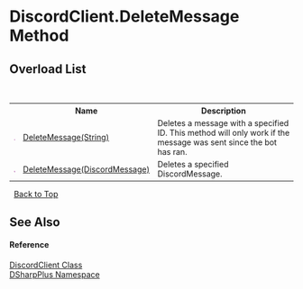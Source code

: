 # DiscordClient.DeleteMessage Method 
 


## Overload List
&nbsp;<table><tr><th></th><th>Name</th><th>Description</th></tr><tr><td>![Public method](media/pubmethod.gif "Public method")</td><td><a href="2e9c0cc1-21e2-79f3-fb08-561d89feaa8c">DeleteMessage(String)</a></td><td>
Deletes a message with a specified ID. This method will only work if the message was sent since the bot has ran.</td></tr><tr><td>![Public method](media/pubmethod.gif "Public method")</td><td><a href="07758985-28ac-7e42-c20f-3e4e6cb5a7e1">DeleteMessage(DiscordMessage)</a></td><td>
Deletes a specified DiscordMessage.</td></tr></table>&nbsp;
<a href="#discordclient.deletemessage-method">Back to Top</a>

## See Also


#### Reference
<a href="8f8cbf24-03e9-53cc-389f-2ba10a699065">DiscordClient Class</a><br /><a href="503971eb-de5e-a570-9922-de9500a9b1cc">DSharpPlus Namespace</a><br />